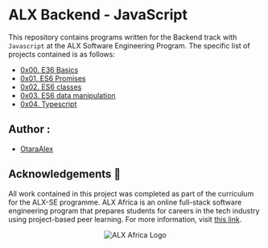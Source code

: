 # ALX Backend - JavaScript

This repository contains programs written for the Backend track with `Javascript` at the ALX Software Engineering Program.
The specific list of projects contained is as follows:

* [0x00. E36 Basics](./0x00-ES6_basic)
* [0x01. ES6 Promises](./0x01-ES6_promise)
* [0x02. ES6 classes](./0x02-ES6_classes)
* [0x03. ES6 data manipulation](./0x03-ES6_data_manipulation)
* [0x04. Typescript](./0x04-TypeScript)

## Author :
* [OtaraAlex](https://github.com/OtaraAlex)

## Acknowledgements :pray:
All work contained in this project was completed as part of the curriculum for the ALX-SE programme. ALX Africa is an online full-stack software engineering program that prepares students for careers in the tech industry using project-based peer learning. For more information, visit [this link](https://www.alxafrica.com//).

<p align="center">
  <img src="http://www.alxafrica.com/wp-content/uploads/2022/01/header-logo.png"
    alt="ALX Africa Logo"
  >
  </p>
